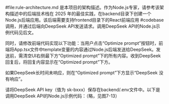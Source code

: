 #file:rule-architecture.md 是本项目的架构描述。作为Node.js专家，请参考该架构描述中的后端技术栈在 2025 年的最佳实践，在backend目录下创建一个Node.js后端应用。该后端需要支持frontend目录下的React前端应用 #codebase 调用，并通过后端向DeepSeek API发送请求。调用DeepSeek API的Node.js示例代码见后文。

同时，请修改前端代码实现以下功能：当用户点击“Optimize prompt”按钮时，前端将App.tsx文件中template变量的内容通过Node.js后端发送给DeepSeek。发送前，需清空UI右侧最下方“Optimized prompt”下的所有内容。收到DeepSeek回复后，将回复内容显示在“Optimized prompt”下方。

如果DeepSeek长时间未响应，则在“Optimized prompt”下方显示“DeepSeek 没有响应”。

请将DeepSeek API key（值为 sk-bxxx）保存在backend/.env文件中。以下是调用DeepSeek API的Node.js示例代码：（略，见图7-13）
